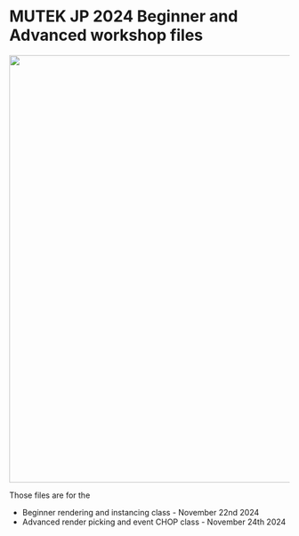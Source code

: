 # MUTEK JP 2024 Beginner and Advanced workshop files

<img src="https://github.com/user-attachments/assets/686bfc4b-8ca9-4db3-af4c-9a08013c370e" width="768">

Those files are for the 
- Beginner rendering and instancing class - November 22nd 2024
- Advanced render picking and event CHOP class - November 24th 2024

